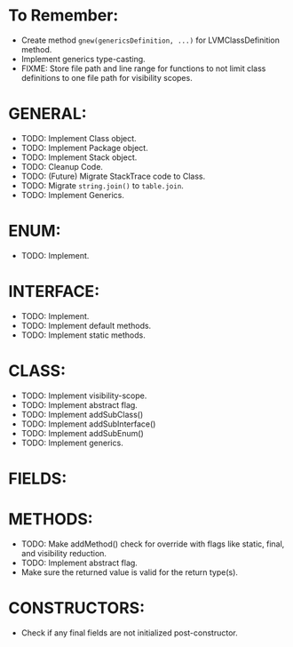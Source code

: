 # To Remember:
- Create method `gnew(genericsDefinition, ...)` for LVMClassDefinition method.
- Implement generics type-casting.
- FIXME: Store file path and line range for functions to not limit class definitions to one file path for visibility scopes.

# GENERAL:
- TODO: Implement Class object.
- TODO: Implement Package object.
- TODO: Implement Stack object.
- TODO: Cleanup Code.
- TODO: (Future) Migrate StackTrace code to Class.
- TODO: Migrate `string.join()` to `table.join`.
- TODO: Implement Generics.

# ENUM:
- TODO: Implement.

# INTERFACE:
- TODO: Implement.
- TODO: Implement default methods.
- TODO: Implement static methods.

# CLASS:
- TODO: Implement visibility-scope.
- TODO: Implement abstract flag.
- TODO: Implement addSubClass()
- TODO: Implement addSubInterface()
- TODO: Implement addSubEnum()
- TODO: Implement generics.

# FIELDS:

# METHODS:
- TODO: Make addMethod() check for override with flags like static, final, and visibility reduction.
- TODO: Implement abstract flag.
- Make sure the returned value is valid for the return type(s).

# CONSTRUCTORS:
- Check if any final fields are not initialized post-constructor.